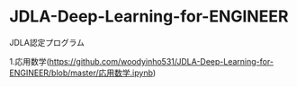 # JDLA-Deep-Learning-for-ENGINEER
JDLA認定プログラム

1.応用数学(https://github.com/woodyinho531/JDLA-Deep-Learning-for-ENGINEER/blob/master/応用数学.ipynb)
